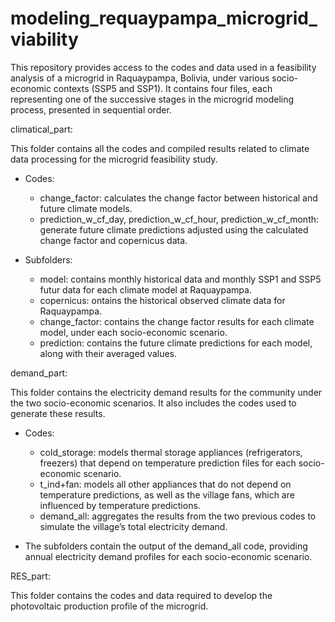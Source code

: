 # modeling_requaypampa_microgrid_viability
This repository provides access to the codes and data used in a feasibility analysis of a microgrid in Raquaypampa, Bolivia, under various socio-economic contexts (SSP5 and SSP1). It contains four files, each representing one of the successive stages in the microgrid modeling process, presented in sequential order.

climatical_part:

This folder contains all the codes and compiled results related to climate data processing for the microgrid feasibility study.

  * Codes:
    - change_factor: calculates the change factor between historical and future climate models.
    - prediction_w_cf_day, prediction_w_cf_hour, prediction_w_cf_month: generate future climate predictions adjusted using the calculated change factor and copernicus data.

  * Subfolders:
    - model: contains monthly historical data and monthly SSP1 and SSP5 futur data for each climate model at Raquaypampa.
    - copernicus: ontains the historical observed climate data for Raquaypampa.
    - change_factor: contains the change factor results for each climate model, under each socio-economic scenario.
    - prediction: contains the future climate predictions for each model, along with their averaged values.

demand_part:

This folder contains the electricity demand results for the community under the two socio-economic scenarios. It also includes the codes used to generate these results.

  * Codes:
    - cold_storage: models thermal storage appliances (refrigerators, freezers) that depend on temperature prediction files for each socio-economic scenario.
    - t_ind+fan: models all other appliances that do not depend on temperature predictions, as well as the village fans, which are influenced by temperature predictions.
    - demand_all: aggregates the results from the two previous codes to simulate the village’s total electricity demand.

  * The subfolders contain the output of the demand_all code, providing annual electricity demand profiles for each socio-economic scenario.

RES_part:

This folder contains the codes and data required to develop the photovoltaic production profile of the microgrid.





